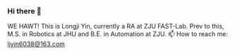 ### Hi there 👋
WE HAWT! This is Longji Yin, currently a RA at ZJU FAST-Lab. Prev to this, M.S. in Robotics at JHU and B.E. in Automation at ZJU. 
📫 How to reach me: ljyin6038@163.com

<!--
**YLJ6038/YLJ6038** is a ✨ _special_ ✨ repository because its `README.md` (this file) appears on your GitHub profile.

Here are some ideas to get you started:

- 🔭 I’m currently working on ...
- 🌱 I’m currently learning ...
- 👯 I’m looking to collaborate on ...
- 🤔 I’m looking for help with ...
- 💬 Ask me about ...
- 📫 How to reach me: ...
- 😄 Pronouns: ...
- ⚡ Fun fact: ...
-->
